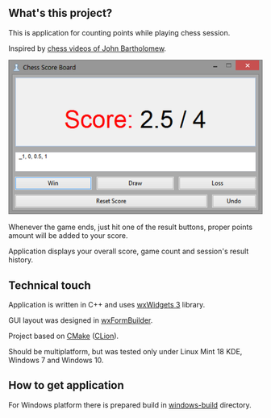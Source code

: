 ## What's this project?

This is application for counting points while playing chess session.

Inspired by [chess videos of John Bartholomew](https://www.youtube.com/channel/UC6hOVYvNn79Sl1Fc1vx2mYA).

![Application window](./docs/mainWindow.png)

Whenever the game ends, just hit one of the result buttons, proper points amount will be added to your score.

Application displays your overall score, game count and session's result history.

## Technical touch

Application is written in C++ and uses [wxWidgets 3](https://www.wxwidgets.org/) library.

GUI layout was designed in [wxFormBuilder](https://github.com/wxFormBuilder/wxFormBuilder).

Project based on [CMake](https://cmake.org/) ([CLion](https://www.jetbrains.com/clion/)).

Should be multiplatform, but was tested only under Linux Mint 18 KDE, Windows 7 and Windows 10.

## How to get application

For Windows platform there is prepared build in [windows-build](./windows-build) directory.
